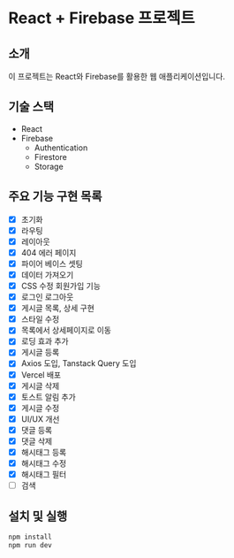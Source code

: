 # React + Firebase 프로젝트

## 소개

이 프로젝트는 React와 Firebase를 활용한 웹 애플리케이션입니다.

## 기술 스택

-   React
-   Firebase
    -   Authentication
    -   Firestore
    -   Storage

## 주요 기능 구현 목록

-   [x] 초기화
-   [x] 라우팅
-   [x] 레이아웃
-   [x] 404 에러 페이지
-   [x] 파이어 베이스 셋팅
-   [x] 데이터 가져오기
-   [x] CSS 수정 회원가입 기능
-   [x] 로그인 로그아웃
-   [x] 게시글 목록, 상세 구현
-   [x] 스타일 수정
-   [x] 목록에서 상세페이지로 이동
-   [x] 로딩 효과 추가
-   [x] 게시글 등록
-   [x] Axios 도입, Tanstack Query 도입
-   [x] Vercel 배포
-   [x] 게시글 삭제
-   [x] 토스트 알림 추가
-   [x] 게시글 수정
-   [x] UI/UX 개선
-   [x] 댓글 등록
-   [x] 댓글 삭제
-   [x] 해시태그 등록
-   [x] 해시태그 수정
-   [x] 해시태그 필터
-   [ ] 검색

## 설치 및 실행

```bash
npm install
npm run dev
```
